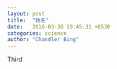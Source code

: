 ```yaml
---
layout: post
title:  "姓名"
date:   2016-03-30 19:45:31 +0530
categories: science
author: "Chandler Bing"
---
```

Third
